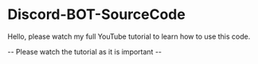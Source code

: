 # Discord-BOT-SourceCode
Hello, please watch my full YouTube tutorial to learn how to use this code.



-- Please watch the tutorial as it is important --
